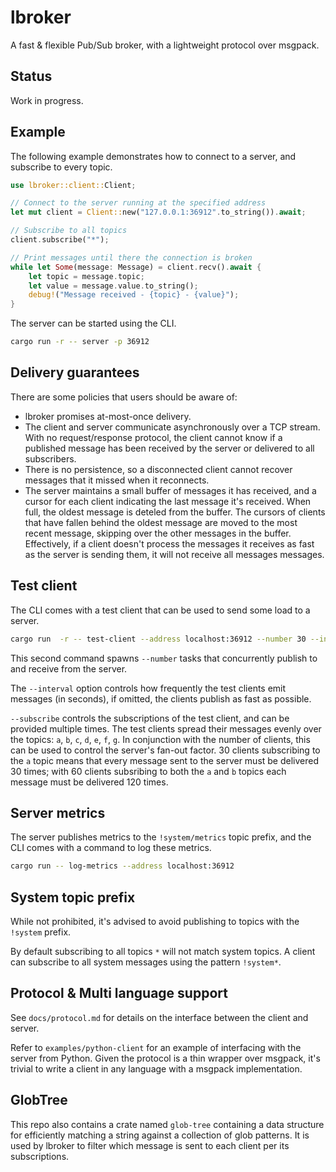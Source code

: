 # lbroker

A fast & flexible Pub/Sub broker, with a lightweight protocol over msgpack.

## Status

Work in progress.

## Example

The following example demonstrates how to connect to a server, and subscribe to every topic.

```rs
use lbroker::client::Client;

// Connect to the server running at the specified address
let mut client = Client::new("127.0.0.1:36912".to_string()).await;

// Subscribe to all topics
client.subscribe("*");

// Print messages until there the connection is broken
while let Some(message: Message) = client.recv().await { 
    let topic = message.topic;
    let value = message.value.to_string();
    debug!("Message received - {topic} - {value}");
}
```

The server can be started using the CLI.

```sh
cargo run -r -- server -p 36912
```

## Delivery guarantees

There are some policies that users should be aware of:

- lbroker promises at-most-once delivery.
- The client and server communicate asynchronously over a TCP stream. With no request/response protocol, the client cannot know if a published message has been received by the server or delivered to all subscribers.
- There is no persistence, so a disconnected client cannot recover messages that it missed when it reconnects.
- The server maintains a small buffer of messages it has received, and a cursor for each client indicating the last message it's received. When full, the oldest message is deteled from the buffer. The cursors of clients that have fallen behind the oldest message are moved to the most recent message, skipping over the other messages in the buffer. Effectively, if a client doesn't process the messages it receives as fast as the server is sending them, it will not receive all messages messages.

## Test client

The CLI comes with a test client that can be used to send some load to a server.

```sh
cargo run  -r -- test-client --address localhost:36912 --number 30 --interval 0.01 --subscribe 'a'
```

This second command spawns `--number` tasks that concurrently publish to and receive from the server. 

The `--interval` option controls how frequently the test clients emit messages (in seconds), if omitted, the clients publish
as fast as possible.

`--subscribe` controls the subscriptions of the test client, and can be provided multiple times. The test clients spread
their messages evenly over the topics: `a`, `b`, `c`, `d`, `e`, `f`, `g`. In conjunction with the number of clients, this
can be used to control the server's fan-out factor. 30 clients subscribing to the `a` topic means that every message
sent to the server must be delivered 30 times; with 60 clients subsribing to both the `a` and `b` topics each message
must be delivered 120 times.

## Server metrics

The server publishes metrics to the `!system/metrics` topic prefix, and the CLI comes with a command to log these metrics.

```sh
cargo run -- log-metrics --address localhost:36912
```

## System topic prefix

While not prohibited, it's advised to avoid publishing to topics with the `!system` prefix.

By default subscribing to all topics `*` will not match system topics. A client can subscribe to all system messages using the pattern `!system*`.

## Protocol & Multi language support

See `docs/protocol.md` for details on the interface between the client and server.

Refer to `examples/python-client` for an example of interfacing with the server from Python. Given the protocol is a thin wrapper over msgpack, it's trivial to write a client in any language with a msgpack implementation.

## GlobTree

This repo also contains a crate named `glob-tree` containing a data structure for efficiently matching a string against a collection of glob patterns. It is used by lbroker to filter which message is sent to each client per its subscriptions.

